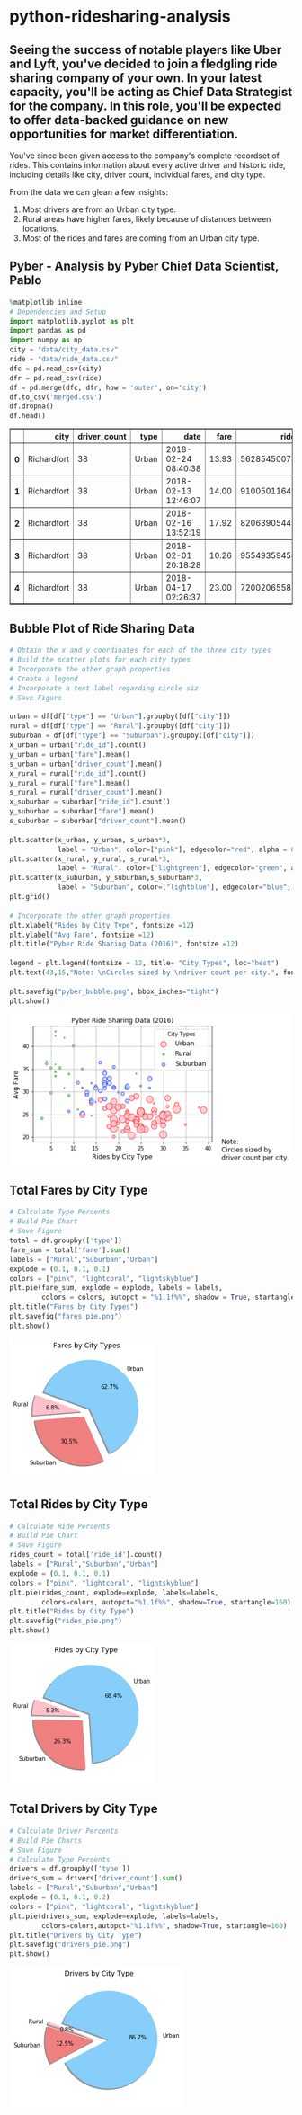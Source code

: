 # python-ridesharing-analysis

## Seeing the success of notable players like Uber and Lyft, you've decided to join a fledgling ride sharing company of your own. In your latest capacity, you'll be acting as Chief Data Strategist for the company. In this role, you'll be expected to offer data-backed guidance on new opportunities for market differentiation.

You've since been given access to the company's complete recordset of rides. This contains information about every active driver and historic ride, including details like city, driver count, individual fares, and city type.

From the data we can glean a few insights:
1. Most drivers are from an Urban city type.
2. Rural areas have higher fares, likely because of distances between locations.
3. Most of the rides and fares are coming from an Urban city type.


## Pyber - Analysis by Pyber Chief Data Scientist, Pablo


```python
%matplotlib inline
# Dependencies and Setup
import matplotlib.pyplot as plt
import pandas as pd
import numpy as np
city = "data/city_data.csv"
ride = "data/ride_data.csv"
dfc = pd.read_csv(city)
dfr = pd.read_csv(ride)
df = pd.merge(dfc, dfr, how = 'outer', on='city')
df.to_csv('merged.csv')
df.dropna()
df.head()
```




<div>
<style scoped>
    .dataframe tbody tr th:only-of-type {
        vertical-align: middle;
    }

    .dataframe tbody tr th {
        vertical-align: top;
    }

    .dataframe thead th {
        text-align: right;
    }
</style>
<table border="1" class="dataframe">
  <thead>
    <tr style="text-align: right;">
      <th></th>
      <th>city</th>
      <th>driver_count</th>
      <th>type</th>
      <th>date</th>
      <th>fare</th>
      <th>ride_id</th>
    </tr>
  </thead>
  <tbody>
    <tr>
      <th>0</th>
      <td>Richardfort</td>
      <td>38</td>
      <td>Urban</td>
      <td>2018-02-24 08:40:38</td>
      <td>13.93</td>
      <td>5628545007794</td>
    </tr>
    <tr>
      <th>1</th>
      <td>Richardfort</td>
      <td>38</td>
      <td>Urban</td>
      <td>2018-02-13 12:46:07</td>
      <td>14.00</td>
      <td>910050116494</td>
    </tr>
    <tr>
      <th>2</th>
      <td>Richardfort</td>
      <td>38</td>
      <td>Urban</td>
      <td>2018-02-16 13:52:19</td>
      <td>17.92</td>
      <td>820639054416</td>
    </tr>
    <tr>
      <th>3</th>
      <td>Richardfort</td>
      <td>38</td>
      <td>Urban</td>
      <td>2018-02-01 20:18:28</td>
      <td>10.26</td>
      <td>9554935945413</td>
    </tr>
    <tr>
      <th>4</th>
      <td>Richardfort</td>
      <td>38</td>
      <td>Urban</td>
      <td>2018-04-17 02:26:37</td>
      <td>23.00</td>
      <td>720020655850</td>
    </tr>
  </tbody>
</table>
</div>



## Bubble Plot of Ride Sharing Data


```python
# Obtain the x and y coordinates for each of the three city types
# Build the scatter plots for each city types
# Incorporate the other graph properties
# Create a legend
# Incorporate a text label regarding circle siz
# Save Figure

urban = df[df["type"] == "Urban"].groupby([df["city"]])
rural = df[df["type"] == "Rural"].groupby([df["city"]])
suburban = df[df["type"] == "Suburban"].groupby([df["city"]])
x_urban = urban["ride_id"].count()
y_urban = urban["fare"].mean()
s_urban = urban["driver_count"].mean()
x_rural = rural["ride_id"].count()
y_rural = rural["fare"].mean()
s_rural = rural["driver_count"].mean()
x_suburban = suburban["ride_id"].count()
y_suburban = suburban["fare"].mean()
s_suburban = suburban["driver_count"].mean()

plt.scatter(x_urban, y_urban, s_urban*3,
            label = "Urban", color=["pink"], edgecolor="red", alpha = 0.75, marker="o")
plt.scatter(x_rural, y_rural, s_rural*3,
            label = "Rural", color=["lightgreen"], edgecolor="green", alpha = 0.75, marker="o")
plt.scatter(x_suburban, y_suburban,s_suburban*3,
            label = "Suburban", color=["lightblue"], edgecolor="blue", alpha = 0.75, marker="o")
plt.grid()

# Incorporate the other graph properties
plt.xlabel("Rides by City Type", fontsize =12)
plt.ylabel("Avg Fare", fontsize =12)
plt.title("Pyber Ride Sharing Data (2016)", fontsize =12)

legend = plt.legend(fontsize = 12, title= "City Types", loc="best") 
plt.text(43,15,"Note: \nCircles sized by \ndriver count per city.", fontsize = 12)

plt.savefig("pyber_bubble.png", bbox_inches="tight")
plt.show()
```


![png](output_3_0.png)


## Total Fares by City Type


```python
# Calculate Type Percents
# Build Pie Chart
# Save Figure
total = df.groupby(['type'])
fare_sum = total['fare'].sum()
labels = ["Rural","Suburban","Urban"]
explode = (0.1, 0.1, 0.1)
colors = ["pink", "lightcoral", "lightskyblue"]
plt.pie(fare_sum, explode = explode, labels = labels,
        colors = colors, autopct = "%1.1f%%", shadow = True, startangle = 160)
plt.title("Fares by City Types")
plt.savefig("fares_pie.png")
plt.show()
```


![png](output_5_0.png)


## Total Rides by City Type


```python
# Calculate Ride Percents
# Build Pie Chart
# Save Figure
rides_count = total['ride_id'].count()
labels = ["Rural","Suburban","Urban"]
explode = (0.1, 0.1, 0.1)
colors = ["pink", "lightcoral", "lightskyblue"]
plt.pie(rides_count, explode=explode, labels=labels,
        colors=colors, autopct="%1.1f%%", shadow=True, startangle=160)
plt.title("Rides by City Type")
plt.savefig("rides_pie.png")
plt.show()
```


![png](output_7_0.png)


## Total Drivers by City Type


```python
# Calculate Driver Percents
# Build Pie Charts
# Save Figure
# Calculate Type Percents
drivers = df.groupby(['type'])
drivers_sum = drivers['driver_count'].sum()
labels = ["Rural","Suburban","Urban"]
explode = (0.1, 0.1, 0.2)
colors = ["pink", "lightcoral", "lightskyblue"]
plt.pie(drivers_sum, explode=explode, labels=labels,
        colors=colors,autopct="%1.1f%%", shadow=True, startangle=160)
plt.title("Drivers by City Type")
plt.savefig("drivers_pie.png")
plt.show()
```


![png](output_9_0.png)


